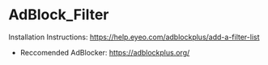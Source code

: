 # AdBlock_Filter
Installation Instructions: https://help.eyeo.com/adblockplus/add-a-filter-list
- Reccomended AdBlocker: https://adblockplus.org/
